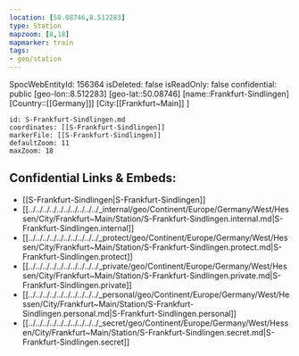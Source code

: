 ```yaml
---
location: [50.08746,8.512283]
type: Station 
mapzoom: [8,18] 
mapmarker: train 
tags:
- geo/station
---
```

SpocWebEntityId: 156364
isDeleted: false
isReadOnly: false
confidential: public
[geo-lon::8.512283]
[geo-lat::50.08746]
[name::Frankfurt-Sindlingen]
[Country::[[Germany]]]
[City:[[Frankfurt~Main]] ]


```leaflet
id: S-Frankfurt-Sindlingen.md
coordinates: [[S-Frankfurt-Sindlingen]]
markerFile: [[S-Frankfurt-Sindlingen]]
defaultZoom: 11 
maxZoom: 18
```


## Confidential Links & Embeds: 
- [[S-Frankfurt-Sindlingen|S-Frankfurt-Sindlingen]] 
- [[../../../../../../../../../../_internal/geo/Continent/Europe/Germany/West/Hessen/City/Frankfurt~Main/Station/S-Frankfurt-Sindlingen.internal.md|S-Frankfurt-Sindlingen.internal]] 
- [[../../../../../../../../../../_protect/geo/Continent/Europe/Germany/West/Hessen/City/Frankfurt~Main/Station/S-Frankfurt-Sindlingen.protect.md|S-Frankfurt-Sindlingen.protect]] 
- [[../../../../../../../../../../_private/geo/Continent/Europe/Germany/West/Hessen/City/Frankfurt~Main/Station/S-Frankfurt-Sindlingen.private.md|S-Frankfurt-Sindlingen.private]] 
- [[../../../../../../../../../../_personal/geo/Continent/Europe/Germany/West/Hessen/City/Frankfurt~Main/Station/S-Frankfurt-Sindlingen.personal.md|S-Frankfurt-Sindlingen.personal]] 
- [[../../../../../../../../../../_secret/geo/Continent/Europe/Germany/West/Hessen/City/Frankfurt~Main/Station/S-Frankfurt-Sindlingen.secret.md|S-Frankfurt-Sindlingen.secret]] 
